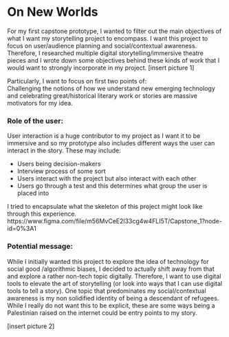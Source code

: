 <h1> On New Worlds</h1>
For my first capstone prototype, I wanted to filter out the main objectives of what I want my storytelling project to encompass. I want this project to focus on user/audience planning and social/contextual awareness. </br>
Therefore, I researched multiple digital storytelling/immersive theatre pieces and I wrote down some objectives behind these kinds of work that I would want to strongly incorporate in my project. 
[insert picture 1]

Particularly, I want to focus on first two points of: </br>
Challenging the notions of how we understand new emerging technology and celebrating great/historical literary work or stories are massive motivators for my idea. 


<h3> Role of the user: </h3>
User interaction is a huge contributor to my project as I want it to be immersive and so my prototype also includes different ways the user can interact in the story. 
These may include: 
<ul>
  <li>Users being decision-makers</li>
  <li>Interview process of some sort </li>
  <li>Users interact with the project but also interact with each other</li>
  <li>Users go through a test and this determines what group the user is placed into</li>
  </ul>
I tried to encapsulate what the skeleton of this project might look like through this experience. </br>
https://www.figma.com/file/m56MvCeE2l33cg4w4FLI5T/Capstone_1?node-id=0%3A1


<h3>Potential message:</h3> 
While I initially wanted this project to explore the idea of technology for social good /algorithmic biases, I decided to actually shift away from that and explore a rather non-tech topic digitally. Therefore, I want to use digital tools to elevate the art of storytelling (or look into ways that I can use digital tools to tell a story). One topic that predominates my social/contextual awareness is my non solidified identity of being a descendant of refugees. While I really do not want this to be explicit, these are some ways being a Palestinian raised on the internet could be entry points to my story. 

[insert picture 2]
